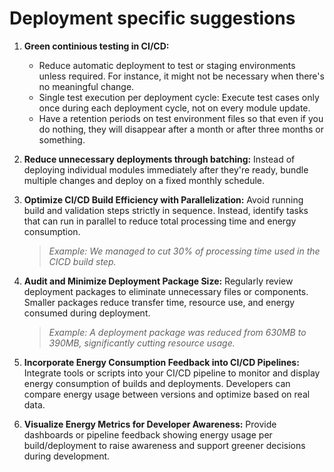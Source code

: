 # Deployment specific suggestions

1. **Green continious testing in CI/CD:** 

   - Reduce automatic deployment to test or staging environments unless required. For instance, it might not be necessary when there's no meaningful change.
   - Single test execution per deployment cycle: Execute test cases only once during each deployment cycle, not on every module update.
   - Have a retention periods on test environment files so that even if you do nothing, they will disappear after a month or after three months or something.

2. **Reduce unnecessary deployments through batching:** Instead of deploying individual modules immediately after they're ready, bundle multiple changes and deploy on a fixed monthly schedule.

3. **Optimize CI/CD Build Efficiency with Parallelization:** Avoid running build and validation steps strictly in sequence. Instead, identify tasks that can run in parallel to reduce total processing time and energy consumption.

   > _Example: We managed to cut 30% of processing time used in the CICD build step._


4. **Audit and Minimize Deployment Package Size:** Regularly review deployment packages to eliminate unnecessary files or components. Smaller packages reduce transfer time, resource use, and energy consumed during deployment.

   > _Example: A deployment package was reduced from 630MB to 390MB, significantly cutting resource usage._

5. **Incorporate Energy Consumption Feedback into CI/CD Pipelines:** Integrate tools or scripts into your CI/CD pipeline to monitor and display energy consumption of builds and deployments. Developers can compare energy usage between versions and optimize based on real data.

6. **Visualize Energy Metrics for Developer Awareness:** Provide dashboards or pipeline feedback showing energy usage per build/deployment to raise awareness and support greener decisions during development.
   

